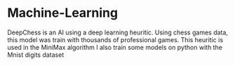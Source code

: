 # Machine-Learning
DeepChess is an AI using a deep learning heuritic. Using chess games data, this model was train with thousands of professional games. This heuritic is used in the MiniMax algorithm
I also train some models on python with the Mnist digits dataset

